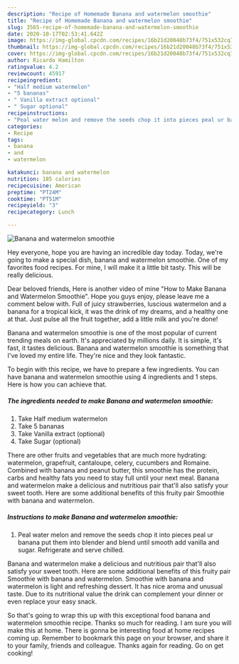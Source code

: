 ```yaml
---
description: "Recipe of Homemade Banana and watermelon smoothie"
title: "Recipe of Homemade Banana and watermelon smoothie"
slug: 3565-recipe-of-homemade-banana-and-watermelon-smoothie
date: 2020-10-17T02:53:41.642Z
image: https://img-global.cpcdn.com/recipes/16b21d20048b73f4/751x532cq70/banana-and-watermelon-smoothie-recipe-main-photo.jpg
thumbnail: https://img-global.cpcdn.com/recipes/16b21d20048b73f4/751x532cq70/banana-and-watermelon-smoothie-recipe-main-photo.jpg
cover: https://img-global.cpcdn.com/recipes/16b21d20048b73f4/751x532cq70/banana-and-watermelon-smoothie-recipe-main-photo.jpg
author: Ricardo Hamilton
ratingvalue: 4.2
reviewcount: 45917
recipeingredient:
- "Half medium watermelon"
- "5 bananas"
- " Vanilla extract optional"
- " Sugar optional"
recipeinstructions:
- "Peal water melon and remove the seeds chop it into pieces peal ur banana put them into blender and blend until smooth add vanilla and sugar. Refrigerate and serve chilled."
categories:
- Recipe
tags:
- banana
- and
- watermelon

katakunci: banana and watermelon 
nutrition: 185 calories
recipecuisine: American
preptime: "PT24M"
cooktime: "PT51M"
recipeyield: "3"
recipecategory: Lunch

---
```



![Banana and watermelon smoothie](https://img-global.cpcdn.com/recipes/16b21d20048b73f4/751x532cq70/banana-and-watermelon-smoothie-recipe-main-photo.jpg)

Hey everyone, hope you are having an incredible day today. Today, we're going to make a special dish, banana and watermelon smoothie. One of my favorites food recipes. For mine, I will make it a little bit tasty. This will be really delicious.

Dear beloved friends, Here is another video of mine &#34;How to Make Banana and Watermelon Smoothie&#34;. Hope you guys enjoy, please leave me a comment below with. Full of juicy strawberries, luscious watermelon and a banana for a tropical kick, it was the drink of my dreams, and a healthy one at that. Just pulse all the fruit together, add a little milk and you&#39;re done!

Banana and watermelon smoothie is one of the most popular of current trending meals on earth. It's appreciated by millions daily. It is simple, it's fast, it tastes delicious. Banana and watermelon smoothie is something that I've loved my entire life. They're nice and they look fantastic.


To begin with this recipe, we have to prepare a few ingredients. You can have banana and watermelon smoothie using 4 ingredients and 1 steps. Here is how you can achieve that.

<!--inarticleads1-->

##### The ingredients needed to make Banana and watermelon smoothie:

1. Take Half medium watermelon
1. Take 5 bananas
1. Take  Vanilla extract (optional)
1. Take  Sugar (optional)


There are other fruits and vegetables that are much more hydrating: watermelon, grapefruit, cantaloupe, celery, cucumbers and Romaine. Combined with banana and peanut butter, this smoothie has the protein, carbs and healthy fats you need to stay full until your next meal. Banana and watermelon make a delicious and nutritious pair that&#39;ll also satisfy your sweet tooth. Here are some additional benefits of this fruity pair Smoothie with banana and watermelon. 

<!--inarticleads2-->

##### Instructions to make Banana and watermelon smoothie:

1. Peal water melon and remove the seeds chop it into pieces peal ur banana put them into blender and blend until smooth add vanilla and sugar. Refrigerate and serve chilled.


Banana and watermelon make a delicious and nutritious pair that&#39;ll also satisfy your sweet tooth. Here are some additional benefits of this fruity pair Smoothie with banana and watermelon. Smoothie with banana and watermelon is light and refreshing dessert. It has nice aroma and unusual taste. Due to its nutritional value the drink can complement your dinner or even replace your easy snack. 

So that's going to wrap this up with this exceptional food banana and watermelon smoothie recipe. Thanks so much for reading. I am sure you will make this at home. There is gonna be interesting food at home recipes coming up. Remember to bookmark this page on your browser, and share it to your family, friends and colleague. Thanks again for reading. Go on get cooking!
